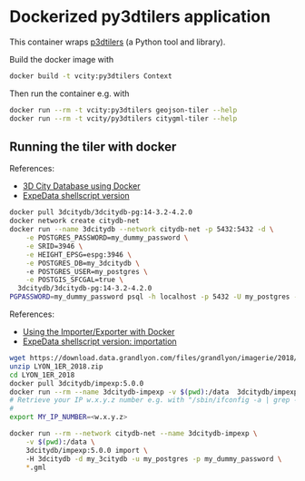 # Dockerized py3dtilers application

This container wraps [p3dtilers](https://github.com/VCityTeam/py3dtilers) (a Python tool and library).

Build the docker image with

```bash
docker build -t vcity:py3dtilers Context
```

Then run the container e.g. with

```bash
docker run --rm -t vcity:py3dtilers geojson-tiler --help
docker run --rm -t vcity/py3dtilers citygml-tiler --help
```

## Running the tiler with docker

References:
* [3D City Database using Docker](https://3dcitydb-docs.readthedocs.io/en/version-2022.0/3dcitydb/docker.html)
* [ExpeData shellscript version](https://github.com/VCityTeam/ExpeData-Workflows_testing/blob/master/ShellScriptCallingDocker/LaunchDataBaseSingleServer.sh.j2)
```bash
docker pull 3dcitydb/3dcitydb-pg:14-3.2-4.2.0
docker network create citydb-net
docker run --name 3dcitydb --network citydb-net -p 5432:5432 -d \
    -e POSTGRES_PASSWORD=my_dummy_password \
    -e SRID=3946 \
    -e HEIGHT_EPSG=espg:3946 \
    -e POSTGRES_DB=my_3dcitydb \  
    -e POSTGRES_USER=my_postgres \
    -e POSTGIS_SFCGAL=true \
  3dcitydb/3dcitydb-pg:14-3.2-4.2.0
PGPASSWORD=my_dummy_password psql -h localhost -p 5432 -U my_postgres -d my_3citydb -c "\dt"
```

References:
* [Using the Importer/Exporter with Docker](https://3dcitydb-docs.readthedocs.io/en/version-2022.0/impexp/docker.html)
* [ExpeData shellscript version: importation](https://github.com/VCityTeam/ExpeData-Workflows_testing/blob/master/ShellScriptCallingDocker/DockerLoad3dCityDataBase.sh)
```bash
wget https://download.data.grandlyon.com/files/grandlyon/imagerie/2018/maquette/LYON_1ER_2018.zip
unzip LYON_1ER_2018.zip
cd LYON_1ER_2018
docker pull 3dcitydb/impexp:5.0.0
docker run --rm --name 3dcitydb-impexp -v $(pwd):/data  3dcitydb/impexp:5.0.0 import -H 10.42.206.62 -d my_3citydb -u my_postgres -p my_dummy_password *.gml
# Retrieve your IP w.x.y.z number e.g. with "/sbin/ifconfig -a | grep -i inet"
# 
export MY_IP_NUMBER=<w.x.y.z>     

docker run --rm --network citydb-net --name 3dcitydb-impexp \
    -v $(pwd):/data \
    3dcitydb/impexp:5.0.0 import \                          
    -H 3dcitydb -d my_3citydb -u my_postgres -p my_dummy_password \
    *.gml
```
